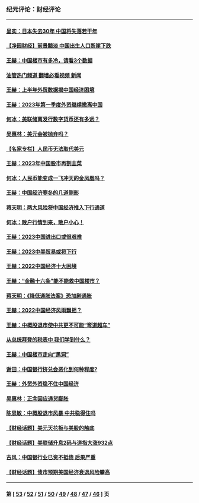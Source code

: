 ### 纪元评论：财经评论
---
#### [呈实：日本失去30年 中国将失落若干年](../../pages/nsc1026/n14078260.md?10080330) 
#### [【净园财经】前景黯淡 中国出生人口断崖下跌](../../pages/nsc1026/n14049754.md?10080330) 
#### [王赫：中国楼市有多冷，请看3个数据](../../pages/nsc1026/n14046129.md?10080330) 
#### [油管热门频道 翻墙必看视频 新闻](ok?10080330)
#### [王赫：上半年外贸数据揭中国经济困境](../../pages/nsc1026/n14034198.md?10080330) 
#### [王赫：2023年第一季度外资继续撤离中国](../../pages/nsc1026/n13988870.md?10080330) 
#### [何冰：美联储离发行数字货币还有多远？](../../pages/nsc1026/n13986109.md?10080330) 
#### [吴惠林：美元会被抛弃吗？](../../pages/nsc1026/n13984087.md?10080330) 
#### [【名家专栏】人民币无法取代美元](../../pages/nsc1026/n13974270.md?10080330) 
#### [王赫：2023年中国股市再割韭菜](../../pages/nsc1026/n13965334.md?10080330) 
#### [何冰：人民币能变成一飞冲天的金凤凰吗？](../../pages/nsc1026/n13964999.md?10080330) 
#### [王赫：中国经济寒冬的几道侧影](../../pages/nsc1026/n13932953.md?10080330) 
#### [蒋天明：两大风险将中国经济推入下行通道](../../pages/nsc1026/n13929820.md?10080330) 
#### [何冰：散户行情到来，散户小心！](../../pages/nsc1026/n13928308.md?10080330) 
#### [王赫：2023中国进出口或很艰难](../../pages/nsc1026/n13911515.md?10080330) 
#### [王赫：2023中美贸易或将下行](../../pages/nsc1026/n13899005.md?10080330) 
#### [王赫：2022中国经济十大困境](../../pages/nsc1026/n13883766.md?10080330) 
#### [王赫：“金融十六条”能不能救中国楼市？](../../pages/nsc1026/n13868431.md?10080330) 
#### [蒋天明：《降低通胀法案》恐加剧通胀](../../pages/nsc1026/n13806996.md?10080330) 
#### [王赫：2022中国经济风雨飘摇？](../../pages/nsc1026/n13803207.md?10080330) 
#### [王赫：中概股退市使中共更不可能“弯道超车”](../../pages/nsc1026/n13802858.md?10080330) 
#### [从总统拜登的税表中 我们学到什么？](../../pages/nsc1026/n13773081.md?10080330) 
#### [王赫：中国楼市走向“黑洞”](../../pages/nsc1026/n13770647.md?10080330) 
#### [谢田：中国银行挤兑会恶化到何种程度?](../../pages/nsc1026/n13766965.md?10080330) 
#### [王赫：外贸外资稳不住中国经济](../../pages/nsc1026/n13753933.md?10080330) 
#### [吴惠林：正念因应通货膨胀](../../pages/nsc1026/n13750350.md?10080330) 
#### [陈思敏：中概股退市风暴 中共稳得住吗](../../pages/nsc1026/n13738978.md?10080330) 
#### [【财经话题】美元天花板与美股的触底](../../pages/nsc1026/n13736495.md?10080330) 
#### [【财经话题】美联储升息2码与道指大涨932点](../../pages/nsc1026/n13727377.md?10080330) 
#### [古风：中国银行业已资不抵债 后果严重](../../pages/nsc1026/n13726111.md?10080330) 
#### [【财经话题】债市预期美国经济衰退风险攀高](../../pages/nsc1026/n13698043.md?10080330) 

---
#### 第 [ [53](./53.md?10080330) / [52](./52.md?10080330) / [51](./51.md?10080330) / [50](./50.md?10080330) / [49](./49.md?10080330) / [48](./48.md?10080330) / [47](./47.md?10080330) / [46](./46.md?10080330) ] 页
